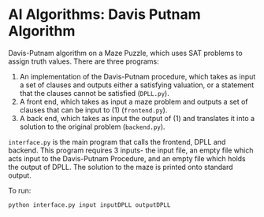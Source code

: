 # AI Algorithms: Davis Putnam Algorithm

Davis-Putnam algorithm on a Maze Puzzle, which uses SAT problems to assign truth values. There are three programs:
1.  An implementation of the Davis-Putnam procedure, which takes as input a set of clauses and outputs either a satisfying valuation, or a statement that the clauses cannot be satisfied (`DPLL.py`).
2.  A front end, which takes as input a maze problem and outputs a set of clauses that can be input to (1) (`frontend.py`).
3.  A back end, which takes as input the output of (1) and translates it into a solution to the original problem (`backend.py`).

`interface.py` is the main program that calls the frontend, DPLL and backend. This program requires 3 inputs- the input file, an empty file which acts input to the Davis-Putnam Procedure, and an empty file which holds the output of DPLL. The solution to the maze is printed onto standard output.

To run:
```shell
python interface.py input inputDPLL outputDPLL
```